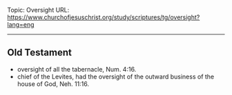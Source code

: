 Topic: Oversight
URL: https://www.churchofjesuschrist.org/study/scriptures/tg/oversight?lang=eng

---

## Old Testament

- oversight of all the tabernacle, Num. 4:16.
- chief of the Levites, had the oversight of the outward business of the house of God, Neh. 11:16.

